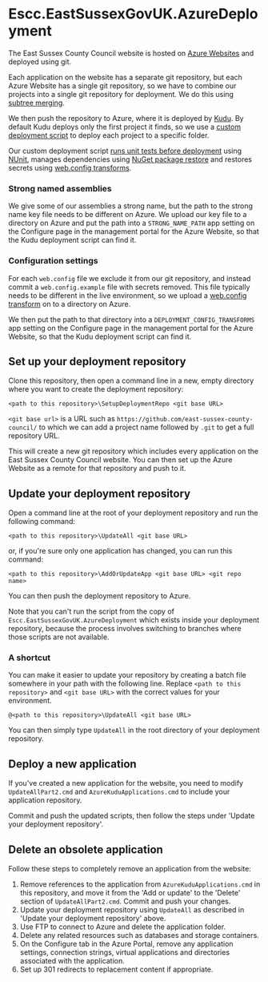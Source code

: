 Escc.EastSussexGovUK.AzureDeployment
====================================

The East Sussex County Council website is hosted on [Azure Websites](www.windowsazure.com) and deployed using git.

Each application on the website has a separate git repository, but each Azure Website has a single git repository, so we have to combine our projects into a single git repository for deployment. We do this using [subtree merging](http://typecastexception.com/post/2013/03/16/Managing-Nested-Libraries-Using-the-GIT-Subtree-Merge-Workflow.aspx).

We then push the repository to Azure, where it is deployed by [Kudu](https://github.com/projectkudu/kudu). By default Kudu deploys only the first project it finds, so we use a [custom deployment script](http://blog.amitapple.com/post/38419111245/azurewebsitecustomdeploymentpart3) to deploy each project to a specific folder.

Our custom deployment script [runs unit tests before deployment](http://channel9.msdn.com/Shows/Windows-Azure-Friday/Custom-Web-Site-Deployment-Scripts-with-Kudu-with-David-Ebbo) using [NUnit](http://www.nunit.org/), manages dependencies using [NuGet package restore](http://docs.nuget.org/docs/reference/package-restore) and restores secrets using [web.config transforms](http://msdn.microsoft.com/en-us/library/dd465326.aspx).

### Strong named assemblies

We give some of our assemblies a strong name, but the path to the strong name key file needs to be different on Azure. We upload our key file to a directory on Azure and put the path into a `STRONG_NAME_PATH` app setting on the Configure page in the management portal for the Azure Website, so that the Kudu deployment script can find it.

### Configuration settings

For each `web.config` file we exclude it from our git repository, and instead commit a `web.config.example` file with secrets removed. This file typically needs to be different in the live environment, so we upload a [web.config transform](http://msdn.microsoft.com/en-us/library/dd465326.aspx) on to a directory on Azure.

We then put the path to that directory into a `DEPLOYMENT_CONFIG_TRANSFORMS` app setting on the Configure page in the management portal for the Azure Website, so that the Kudu deployment script can find it.

Set up your deployment repository
---------------------------------

Clone this repository, then open a command line in a new, empty directory where you want to create the deployment repository:

`<path to this repository>\SetupDeploymentRepo <git base URL>`

`<git base url>` is a URL such as `https://github.com/east-sussex-county-council/` to which we can add a project name followed by `.git` to get a full repository URL.

This will create a new git repository which includes every application on the East Sussex County Council website. You can then set up the Azure Website as a remote for that repository and push to it.

Update your deployment repository
---------------------------------

Open a command line at the root of your deployment repository and run the following command:

`<path to this repository>\UpdateAll <git base URL>`

or, if you're sure only one application has changed, you can run this command:

`<path to this repository>\AddOrUpdateApp <git base URL> <git repo name>`

You can then push the deployment repository to Azure.

Note that you can't run the script from the copy of `Escc.EastSussexGovUK.AzureDeployment` which exists inside your deployment repository, because the process involves switching to branches where those scripts are not available.

### A shortcut

You can make it easier to update your repository by creating a batch file somewhere in your path with the following line. Replace `<path to this repository>` and `<git base URL>` with the correct values for your environment.

`@<path to this repository>\UpdateAll <git base URL>`

You can then simply type `UpdateAll` in the root directory of your deployment repository.


Deploy a new application
------------------------

If you've created a new application for the website, you need to modify `UpdateAllPart2.cmd` and `AzureKuduApplications.cmd` to include your application repository.

Commit and push the updated scripts, then follow the steps under 'Update your deployment repository'.

Delete an obsolete application
------------------------------

Follow these steps to completely remove an application from the website:

1.	Remove references to the application from `AzureKuduApplications.cmd` in this repository, and move it from the 'Add or update' to the 'Delete' section of `UpdateAllPart2.cmd`. Commit and push your changes.
2.	Update your deployment repository using `UpdateAll` as described in 'Update your deployment repository' above.
3.	Use FTP to connect to Azure and delete the application folder.
4.	Delete any related resources such as databases and storage containers.
5.	On the Configure tab in the Azure Portal, remove any application settings, connection strings, virtual applications and directories associated with the application.
6.	Set up 301 redirects to replacement content if appropriate.